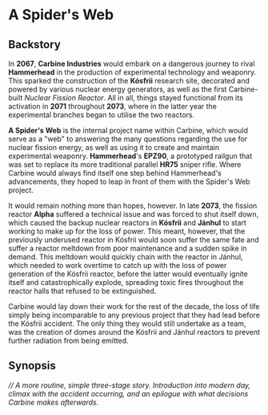 # A Spider's Web
## Backstory
In **2067**, **Carbine Industries** would embark on a dangerous journey to rival **Hammerhead** in the production of experimental technology and weaponry. This sparked the construction of the **Kósfrii** research site, decorated and powered by various nuclear energy generators, as well as the first Carbine-built *Nuclear Fission Reactor*. All in all, things stayed functional from its activation in **2071** throughout **2073**, where in the latter year the experimental branches began to utilise the two reactors.

**A Spider's Web** is the internal project name within Carbine, which would serve as a "web" to answering the many questions regarding the use for nuclear fission energy, as well as using it to create and maintain experimental weaponry. **Hammerhead**'s **EPZ90**, a prototyped railgun that was set to replace its more traditional parallel **HR75** sniper rifle. Where Carbine would always find itself one step behind Hammerhead's advancements, they hoped to leap in front of them with the Spider's Web project.

It would remain nothing more than hopes, however. In late **2073**, the fission reactor **Alpha** suffered a technical issue and was forced to shut itself down, which caused the backup nuclear reactors in **Kósfrii** and **Jánhul** to start working to make up for the loss of power. This meant, however, that the previously underused reactor in Kósfrii would soon suffer the same fate and suffer a reactor meltdown from poor maintenance and a sudden spike in demand. This meltdown would quickly chain with the reactor in Jánhul, which needed to work overtime to catch up with the loss of power generation of the Kósfrii reactor, before the latter would eventually ignite itself and catastrophically explode, spreading toxic fires throughout the reactor halls that refused to be extinguished.

Carbine would lay down their work for the rest of the decade, the loss of life simply being incomparable to any previous project that they had lead before the Kósfrii accident. The only thing they would still undertake as a team, was the creation of domes around the Kósfrii and Jánhul reactors to prevent further radiation from being emitted. 

## Synopsis
*// A more routine, simple three-stage story. Introduction into modern day, climax with the accident occurring, and an epilogue with what decisions Carbine makes afterwards.*